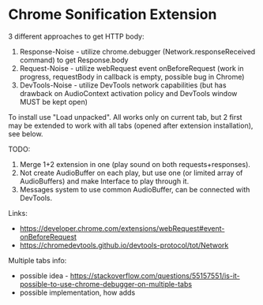 # Chrome Sonification Extension

3 different approaches to get HTTP body:
1. Response-Noise - utilize chrome.debugger (Network.responseReceived command) to get Response.body
2. Request-Noise - utilize webRequest event onBeforeRequest (work in progress, requestBody in callback is empty, possible bug in Chrome)
3. DevTools-Noise - utilize DevTools network capabilities (but has drawback on AudioContext activation policy and DevTools window MUST be kept open)

To install use "Load unpacked". All works only on current tab, but 2 first may be extended to work with all tabs (opened after extension installation), see below.

TODO:
1. Merge 1+2 extension in one (play sound on both requests+responses).
2. Not create AudioBuffer on each play, but use one (or limited array of AudioBuffers) and make Interface to play through it.
3. Messages system to use common AudioBuffer, can be connected with DevTools.

Links:
- https://developer.chrome.com/extensions/webRequest#event-onBeforeRequest
- https://chromedevtools.github.io/devtools-protocol/tot/Network

Multiple tabs info:
- possible idea - https://stackoverflow.com/questions/55157551/is-it-possible-to-use-chrome-debugger-on-multiple-tabs
- possible implementation, how adds <SCRIPT>, not <IFRAME> - https://medium.com/@tarundugar1992/chrome-extension-intercepting-and-reading-the-body-of-http-requests-dd9ebdf2348b
